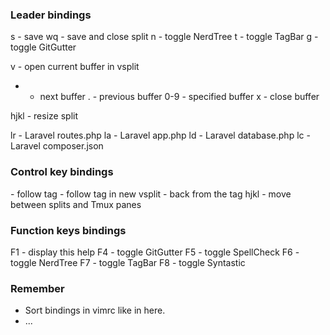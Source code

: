 ### Leader bindings
s - save
wq - save and close split
n - toggle NerdTree
t - toggle TagBar
g - toggle GitGutter

v - open current buffer in vsplit
- - next buffer
. - previous buffer
0-9 - specified buffer
x - close buffer

hjkl - resize split

lr - Laravel routes.php
la - Laravel app.php
ld - Laravel database.php
lc - Laravel composer.json

### Control key bindings
<C-i> - follow tag
<C-o> - follow tag in new vsplit
<C-t> - back from the tag
hjkl - move between splits and Tmux panes

### Function keys bindings
F1 - display this help
F4 - toggle GitGutter
F5 - toggle SpellCheck
F6 - toggle NerdTree
F7 - toggle TagBar
F8 - toggle Syntastic

### Remember
- Sort bindings in vimrc like in here.
- ...
